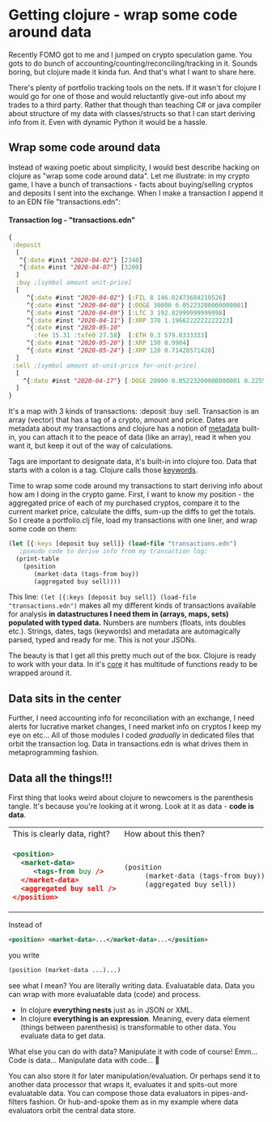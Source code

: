 # Getting clojure - wrap some code around data

Recently FOMO got to me and I jumped on crypto speculation game. You gots to do bunch of accounting/counting/reconciling/tracking in it. Sounds boring, but clojure made it kinda fun. And that's what I want to share here.

There's plenty of portfolio tracking tools on the nets. If it wasn't for clojure I would go for one of those and would reluctantly give-out info about my trades to a third party. Rather that though than teaching C# or java compiler about structure of my data with classes/structs so that I can start deriving info from it. Even with dynamic Python it would be a hassle.

## Wrap some code around data

Instead of waxing poetic about simplicity, I would best describe hacking on clojure as "wrap some code around data". Let me illustrate: in my crypto game, I have a bunch of transactions - facts about buying/selling cryptos and deposits I sent into the exchange. When I make a transaction I append it to an EDN file "transactions.edn":

#### Transaction log - "transactions.edn"
```clojure
{
 :deposit 
  [ 
   ^{:date #inst "2020-04-02"} [2340] 
   ^{:date #inst "2020-04-07"} [3200]
  ]
  :buy ;[symbol amount unit-price]
  [ 
     ^{:date #inst "2020-04-02"} [:FIL 8 146.02473684210526]
     ^{:date #inst "2020-04-08"} [:DOGE 30000 0.05223200000000001]
     ^{:date #inst "2020-04-09"} [:LTC 3 192.82999999999998]
     ^{:date #inst "2020-04-11"} [:XRP 370 1.1966222222222223]
     ^{:date #inst "2020-05-10" 
       :fee 15.31 :txfe0 27.58}  [:ETH 0.3 579.0333333]
     ^{:date #inst "2020-05-20"} [:XRP 150 0.9904]
     ^{:date #inst "2020-05-24"} [:XRP 120 0.71428571428]
  ]
 :sell ;[symbol amount at-unit-price for-unit-price]
  [
    ^{:date #inst "2020-04-17"} [:DOGE 20000 0.05223200000000001 0.2255935]
  ] 
}
```
It's a map with 3 kinds of transactions: :deposit :buy :sell. Transaction is an array (vector) that has a tag of a crypto, amount and price. Dates are metadata about my transactions and clojure has a notion of [metadata](https://clojure.org/reference/metadata) built-in, you can attach it to the peace of data (like an array), read it when you want it, but keep it out of the way of calculations. 

Tags are important to designate data, it's built-in into clojure too. Data that starts with a colon is a tag. Clojure calls those [keywords](https://clojure.org/reference/data_structures#Keywords).

Time to wrap some code around my transactions to start deriving info about how am I doing in the crypto game. First, I want to know my position - the aggregated price of each of my purchased cryptos, compare it to the current market price, calculate the diffs, sum-up the diffs to get the totals. So I create a portfolio.clj file, load my transactions with one liner, and wrap some code on them:

```clojure
(let [{:keys [deposit buy sell]} (load-file "transactions.edn")
   ;pseudo code to derive info from my transaction log:
  (print-table
    (position 
       (market-data (tags-from buy))
       (aggregated buy sell))))
```

This line: `(let [{:keys [deposit buy sell]} (load-file "transactions.edn")` makes all my different kinds of transactions available for analysis **in datastructures I need them in (arrays, maps, sets) populated with typed data.** Numbers are numbers (floats, ints doubles etc.). Strings, dates, tags (keywords) and metadata are automagically parsed, typed and ready for me. This is not your JSONs.

The beauty is that I get all this pretty much out of the box. Clojure is ready to work with your data. In it's [core](https://clojuredocs.org/clojure.core "clojure core") it has multitude of functions ready to be wrapped around it.

## Data sits in the center

Further, I need accounting info for reconciliation with an exchange, I need alerts for lucrative market changes, I need market info on cryptos I keep my eye on etc...
All of those modules I coded *gradually* in dedicated files that orbit the transaction log. Data in transactions.edn is what drives them in metaprogramming fashion. 

## Data all the things!!!

First thing that looks weird about clojure to newcomers is the parenthesis tangle. It's because you're looking at it wrong. Look at it as data - **code is data**.
<table style='border: none; border-colapse: colapse'>
<tr>
<td>This is clearly data, right?</td><td>How about this then?</td>
</tr>
<tr>
<td>

```xml 
<position>
  <market-data>
     <tags-from buy />
  </market-data>
  <aggregated buy sell />
</position>
```
</td>
<td>  

```clojure
(position 
     (market-data (tags-from buy))
     (aggregated buy sell))
```
</td>
</tr>
</table>

Instead of 
```xml
<position> <market-data>...</market-data>...</position>
```
you write 
```clojure
(position (market-data ...)...)
```
see what I mean? You are literally writing data. Evaluatable data. Data you can wrap with more evaluatable data (code) and process.   
- In clojure **everything nests** just as in JSON or XML.
- In clojure **everything is an expression**. Meaning, every data element (things between parenthesis) is transformable to other data. You evaluate data to get data. 

What else you can do with data? Manipulate it with code of course! Emm... Code is data... Manipulate data with code... :exploding_head:

You can also store it for later manipulation/evaluation. Or perhaps send it to another data processor that wraps it, evaluates it and spits-out more evaluatable data. You can compose those data evaluators in pipes-and-filters fashion. Or hub-and-spoke them as in my example where data evaluators orbit the central data store.


